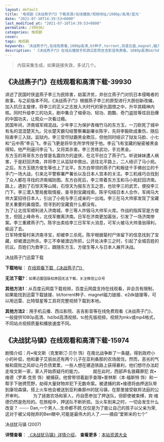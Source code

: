 ```yaml
---
layout: default
title: '电视剧《决战燕子门》下载资源/在线播放/视频地址/1080p/高清/蓝光'
date: "2021-07-10T14:39:53+0800"
last_modified_at: "2021-07-10T14:39:53+0800"
permalink: /39930/
categories: 电视剧
cover:
tags: 电视剧
keywords: '决战燕子门,在线免费看,1080p高清,bt种子,torrent,百度云盘,magnet,磁力链,迅雷下载资源'
description: '《决战燕子门》在线云播放手机西瓜影院吉吉影音免费看，1080p高清bd/hd未删减完整版和tc抢先枪版，mkv/mp4格式，附带bt/torrent种子、magnet/磁力链、百度云盘、网盘资源迅雷下载链接'
---
```


>内容采集生成，如果链接失效，多试几个。


## 《决战燕子门》在线观看和高清下载-39930

讲述了民国时侠盗燕子李三为民除害，劫富济贫，并创立燕子门对抗日本侵略者的故事。与之前版本不同，《决战燕子门》根据燕子李三的原型进行大胆创新改编，加入抗日主旋律，将李三的正义之志放入大时代的家仇国恨之中，升华其精神内核。同时升级李三的功夫，剧中集合了缩骨功、轻功、跑酷、奇门盗技等炫目劲爆的中国功夫，让观众一次看过瘾。<br />民国年间，济南城军阀混战。少年李三为保护青梅竹马的东方玉，一刀砍死了城中有名的混混楚天九。兄长楚天霸勾结警察署副署长陈宇，先将李毅砍成重伤，随后陷害李三入狱。监狱内，李三受尽狱霸黑金欺压，但他同时结识了狱友马脸、小七和“云中燕&rdquo;李云飞，李云飞更是将毕生所学传授于他。李云飞有宝藏的秘密被黑金得知，他严刑逼问李云飞，又将其杀害。李三苦练武功，手刃黑金。<br />东方玉的哥哥东方白曾是名震四方的盗侠，在北平创立了燕子门。听说妹妹遭人祸害，于是赶回济南，并将李三从监狱中救出。逃往北平路上，二人结识了马小宛。之后，东方玉随方俊生等也上了北平。东方白带领的燕子门和叛徒千手佛创立的千手门一场大战，引来北平警察署严署长以及日本人宫本的关注。李三机缘巧合找到了众人都在寻找的济南城防图。东方白死后，李三带着东方玉和马小宛赶回济南。路上，遇到了石惊天等山贼，石惊天为报东方玉之恩，也钦李三的武艺，便投李三门下。李三潜入警局套取情报，查寻到宝藏线索。陈宇勾结日本人合作，军阀马大帅大宴招待日本人，引出了小宛与李三成亲的一出戏。李三在马大帅家发现了宝藏至关重要的鼻烟壶。但寻到的宝藏竟什么都没有。<br />为了让北伐军顺利进入济南城，李三等人炸毁马大帅军火库。作战的指挥官是方俊生，但因上峰命令，北伐军撤离济南。日军在济南更加嚣张，引发了一场济南惨案。李三重建燕子门，陈宇出卖给李三日军军火消息，可军火被马大帅渔翁得利，偷运了去。<br />日军特使菊村来济南寻宝，却被李三杀死。陈宇根据菊村尸体留下的信息找到了宝藏，却被渡边所杀。李三不幸被渡边所抓，公开处决李三之时，引起了全城百姓的抗议。百姓们为救李三，跟随东方玉、方俊生等人与日本人展开决战。</p>


决战燕子门迅雷下载

**下载地址**： [在线观看下载 《决战燕子门》](https://www.993dy.com//vod-detail-id-12359.html) 


**无法下载?**：`如果迅雷因版权原因无法下载，关注微信公众号 `

**其他方法1**：从百度云网盘下载视频，百度云网盘支持在线观看，非会员有限制，如果能找到迅雷下载链接、bt/torrent种子、magnet磁力链接、e2dk链接等，可以用迅雷、比特彗星等工具将完整视频下载到本地。

**其他方法2**：用手机云播、西瓜影院、吉吉影音等在线免费观看《决战燕子门》，一般提供1080p高清、hd/bd高清视频、tc抢先版视频，视频为mkv或mp4格式，不同站点视频质量和播放速度不同。


## 《决战犹马镇》在线观看和高清下载-15974

剧情介绍：丹•埃文斯（克里斯汀·贝尔 饰）在南北战争断了一条腿，得到政府小小的补偿，他和妻子艾丽丝还有两个儿子在亚利桑那的农场居住。然而，恶劣的气候和腐败之风却让丹负债累累，一些人想在建造铁路上获得暴利，他们想尽办法赶走埃文斯一家，家人开始质疑丹的能力。  　　就在此时，西部声名狼藉罪犯 宾•维德（罗素·克劳 饰）被捕获。他曾带领着副手查理•普林斯（本·福斯特 饰）和一帮手下驰骋荒野，劫得大量财物并犯下无数命案。被逮捕的宾•维德将由押送队带到康坦森镇，搭上火车他会被送到亚利桑那州的犹马镇，在那里接受联邦法庭的公开审判。  　　为了拯救农场和家人，丹自愿参加了押送队，但即使被束缚，宾·维德仍然是危险的。在旅程中，押送队不断折损。当火车到来之时，一切会发生什么改变？ ----- Dan,一个男人...生命都不顾,仅仅是为了能让自己的孩子以父亲为荣,这对于被父母抛弃的Ben眼中,可能是最伟大的人了.——摘自“爱斯米的七个”


决战犹马镇 (2007)

**详情查看**： [《决战犹马镇》详情介绍](/movie/15974/)， **查看更多**：[本站资源大全](/movie/t/all/)

